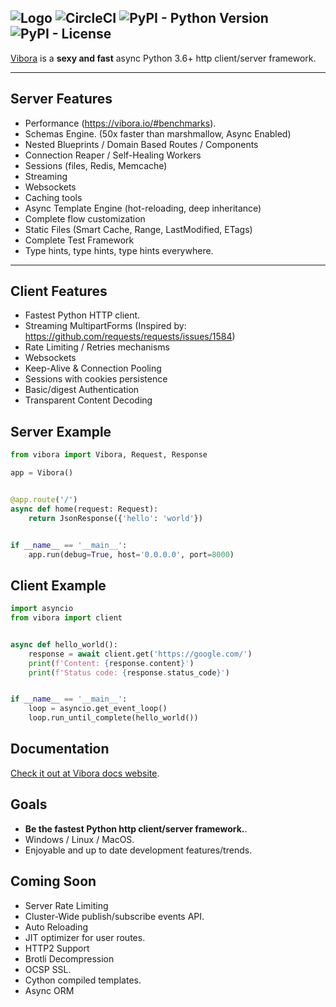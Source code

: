 ![Logo](https://image.ibb.co/n0U10J/logogit.png)
![CircleCI](https://img.shields.io/circleci/project/github/vibora-io/vibora.svg)
![PyPI - Python Version](https://img.shields.io/pypi/pyversions/Vibora.svg)
![PyPI - License](https://img.shields.io/pypi/l/Vibora.svg)
-----------------------------------------------------------

[Vibora](https://vibora.io) is a **sexy and fast** async Python 3.6+ http client/server framework.


---------------
Server Features
---------------
* Performance (https://vibora.io/#benchmarks).
* Schemas Engine. (50x faster than marshmallow, Async Enabled)
* Nested Blueprints / Domain Based Routes / Components
* Connection Reaper / Self-Healing Workers
* Sessions (files, Redis, Memcache)
* Streaming
* Websockets
* Caching tools
* Async Template Engine (hot-reloading, deep inheritance)
* Complete flow customization
* Static Files (Smart Cache, Range, LastModified, ETags)
* Complete Test Framework
* Type hints, type hints, type hints everywhere.

---------------
Client Features
---------------
* Fastest Python HTTP client.
* Streaming MultipartForms (Inspired by: https://github.com/requests/requests/issues/1584)
* Rate Limiting / Retries mechanisms
* Websockets
* Keep-Alive & Connection Pooling
* Sessions with cookies persistence
* Basic/digest Authentication
* Transparent Content Decoding


Server Example
--------------
```python
from vibora import Vibora, Request, Response

app = Vibora()


@app.route('/')
async def home(request: Request):
    return JsonResponse({'hello': 'world'})


if __name__ == '__main__':
    app.run(debug=True, host='0.0.0.0', port=8000)
```

Client Example
--------------

```python
import asyncio
from vibora import client


async def hello_world():
    response = await client.get('https://google.com/')
    print(f'Content: {response.content}')
    print(f'Status code: {response.status_code}')


if __name__ == '__main__':
    loop = asyncio.get_event_loop()
    loop.run_until_complete(hello_world())
```

Documentation
-------------
[Check it out at Vibora docs website](https://docs.vibora.io/docs).


Goals
-----
* **Be the fastest Python http client/server framework.**.
* Windows / Linux / MacOS.
* Enjoyable and up to date development features/trends.


Coming Soon
-----------
* Server Rate Limiting
* Cluster-Wide publish/subscribe events API.
* Auto Reloading
* JIT optimizer for user routes.
* HTTP2 Support
* Brotli Decompression
* OCSP SSL.
* Cython compiled templates.
* Async ORM
